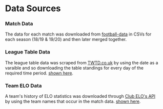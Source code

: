 # Data Sources


### Match Data
The data for each match was downloaded from [football-data](http://www.football-data.co.uk/) in CSVs for each season (18/19 & 19/20) and then later merged together.

### League Table Data
The league table data was scraped from [TWTD.co.uk](https://www.twtd.co.uk/league-tables/competition:premier-league/daterange/) by using the date as a varaible and so downloading the table standings for every day of the required time period.
[shown here](https://github.com/maxdear/PredictaBall/blob/master/Notebooks/1.%20Web%20Scraping%20League%20Position.ipynb).


### Team ELO Data
A team's history of ELO statistics was downloaded through [Club ELO's API](http://clubelo.com/API) by using the team names that occur in the match data.
[shown here](https://github.com/maxdear/PredictaBall/blob/master/Notebooks/2.%20Teams%20ELO.ipynb).

